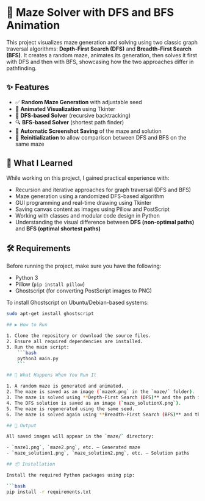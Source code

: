 # 🧩 Maze Solver with DFS and BFS Animation

This project visualizes maze generation and solving using two classic graph traversal algorithms: **Depth-First Search (DFS)** and **Breadth-First Search (BFS)**. It creates a random maze, animates its generation, then solves it first with DFS and then with BFS, showcasing how the two approaches differ in pathfinding.

## ✨ Features

- ✅ **Random Maze Generation** with adjustable seed  
- 🎨 **Animated Visualization** using Tkinter  
- 🧠 **DFS-based Solver** (recursive backtracking)  
- 🔍 **BFS-based Solver** (shortest path finder)  
- 💾 **Automatic Screenshot Saving** of the maze and solution  
- 🔁 **Reinitialization** to allow comparison between DFS and BFS on the same maze  

## 🧠 What I Learned

While working on this project, I gained practical experience with:

- Recursion and iterative approaches for graph traversal (DFS and BFS)
- Maze generation using a randomized DFS-based algorithm
- GUI programming and real-time drawing using Tkinter
- Saving canvas content as images using Pillow and PostScript
- Working with classes and modular code design in Python
- Understanding the visual difference between **DFS (non-optimal paths)** and **BFS (optimal shortest paths)**

## 🛠 Requirements

Before running the project, make sure you have the following:

- Python 3
- Pillow (`pip install pillow`)
- Ghostscript (for converting PostScript images to PNG)

To install Ghostscript on Ubuntu/Debian-based systems:
```bash
sudo apt-get install ghostscript

## ▶️ How to Run

1. Clone the repository or download the source files.
2. Ensure all required dependencies are installed.
3. Run the main script:
    ```bash
    python3 main.py
    ```

## 🧪 What Happens When You Run It

1. A random maze is generated and animated.
2. The maze is saved as an image (`mazeX.png` in the `maze/` folder).
3. The maze is solved using **Depth-First Search (DFS)** and the path is animated.
4. The DFS solution is saved as an image (`maze_solutionX.png`).
5. The maze is regenerated using the same seed.
6. The maze is solved again using **Breadth-First Search (BFS)** and the shortest path is shown.

## 📁 Output

All saved images will appear in the `maze/` directory:

- `maze1.png`, `maze2.png`, etc. – Generated maze
- `maze_solution1.png`, `maze_solution2.png`, etc. – Solution paths

## 📦 Installation

Install the required Python packages using pip:

```bash
pip install -r requirements.txt